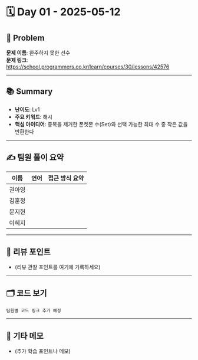 # 🗓️ Day 01 - 2025-05-12

## 🧩 Problem

**문제 이름**: 완주하지 못한 선수   
**문제 링크**: https://school.programmers.co.kr/learn/courses/30/lessons/42576

---

## 📚 Summary

- **난이도**: Lv1    
- **주요 키워드**: 해시 
- **핵심 아이디어**: 중복을 제거한 폰켓몬 수(Set)와 선택 가능한 최대 수 중 작은 값을 반환한다

---

## ✍️ 팀원 풀이 요약

| 이름 | 언어 | 접근 방식 요약 |
|------|------|----------------|
| 권아영 |  | |
| 김훈정 |  | |
| 문지현 |  | |
| 이혜지 |  | |  

---

## 🧠 리뷰 포인트

- (리뷰 관찰 포인트를 여기에 기록하세요)  

---

## 🗂️ 코드 보기

`팀원별 코드 링크 추가 예정`

---

## 💬 기타 메모

- (추가 학습 포인트나 메모)

